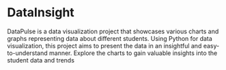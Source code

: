# DataInsight
DataPulse is a data visualization project that showcases various charts and graphs representing data about different students. Using Python for data visualization, this project aims to present the data in an insightful and easy-to-understand manner. Explore the charts to gain valuable insights into the student data and trends
